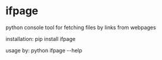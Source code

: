 # ifpage
python console tool for fetching files by links from webpages

installation:
pip install ifpage

usage by:
python ifpage --help
